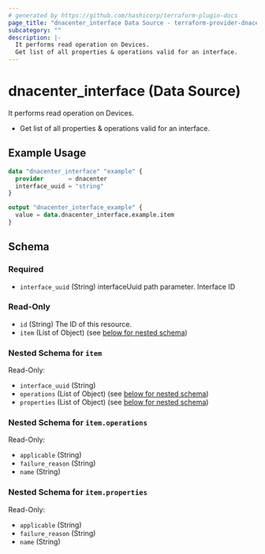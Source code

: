 ```yaml
---
# generated by https://github.com/hashicorp/terraform-plugin-docs
page_title: "dnacenter_interface Data Source - terraform-provider-dnacenter"
subcategory: ""
description: |-
  It performs read operation on Devices.
  Get list of all properties & operations valid for an interface.
---
```


# dnacenter_interface (Data Source)

It performs read operation on Devices.

- Get list of all properties & operations valid for an interface.

## Example Usage

```terraform
data "dnacenter_interface" "example" {
  provider       = dnacenter
  interface_uuid = "string"
}

output "dnacenter_interface_example" {
  value = data.dnacenter_interface.example.item
}
```

<!-- schema generated by tfplugindocs -->
## Schema

### Required

- `interface_uuid` (String) interfaceUuid path parameter. Interface ID

### Read-Only

- `id` (String) The ID of this resource.
- `item` (List of Object) (see [below for nested schema](#nestedatt--item))

<a id="nestedatt--item"></a>
### Nested Schema for `item`

Read-Only:

- `interface_uuid` (String)
- `operations` (List of Object) (see [below for nested schema](#nestedobjatt--item--operations))
- `properties` (List of Object) (see [below for nested schema](#nestedobjatt--item--properties))

<a id="nestedobjatt--item--operations"></a>
### Nested Schema for `item.operations`

Read-Only:

- `applicable` (String)
- `failure_reason` (String)
- `name` (String)


<a id="nestedobjatt--item--properties"></a>
### Nested Schema for `item.properties`

Read-Only:

- `applicable` (String)
- `failure_reason` (String)
- `name` (String)
